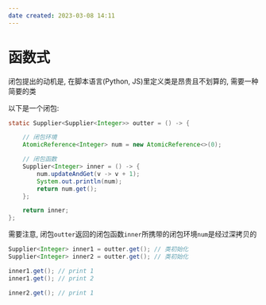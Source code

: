 ```yaml
---
date created: 2023-03-08 14:11
---
```


# 函数式

闭包提出的动机是, 在脚本语言(Python, JS)里定义类是昂贵且不划算的, 需要一种简要的类

以下是一个闭包:

```java
static Supplier<Supplier<Integer>> outter = () -> {

    // 闭包环境
    AtomicReference<Integer> num = new AtomicReference<>(0);

    // 闭包函数
    Supplier<Integer> inner = () -> {
        num.updateAndGet(v -> v + 1);
        System.out.println(num);
        return num.get();
    };

    return inner;
};
```

需要注意, 闭包`outter`返回的闭包函数`inner`所携带的闭包环境`num`是经过深拷贝的

```java
Supplier<Integer> inner1 = outter.get(); // 类初始化
Supplier<Integer> inner2 = outter.get(); // 类初始化

inner1.get(); // print 1
inner1.get(); // print 2

inner2.get(); // print 1
```
